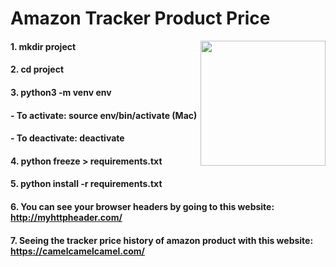 # Amazon Tracker Product Price

<img src="https://i0.wp.com/www.dafontfree.co/wp-content/uploads/2021/11/Amazon-Logo-Font-1-scaled.jpg?resize=2560%2C1578&ssl=1" height="200" align="right">

#### 1. mkdir project
#### 2. cd project
#### 3. python3 -m venv env
#### - To activate: source env/bin/activate (Mac)
#### - To deactivate: deactivate
#### 4. python freeze > requirements.txt
#### 5. python install -r requirements.txt
#### 6. You can see your browser headers by going to this website: http://myhttpheader.com/
#### 7. Seeing the tracker price history of amazon product with this website: https://camelcamelcamel.com/
